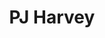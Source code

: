 ---
layout: post
category: concert
title: PJ Harvey
artists: 
- PJ Harvey
place: 
- L'Olympia
country: France
city: Paris
---